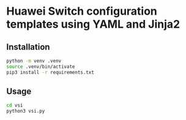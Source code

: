 # Huawei Switch configuration templates using YAML and Jinja2

## Installation

```bash
python -m venv .venv
source .venv/bin/activate
pip3 install -r requirements.txt
```

## Usage

```bash
cd vsi
python3 vsi.py
```
